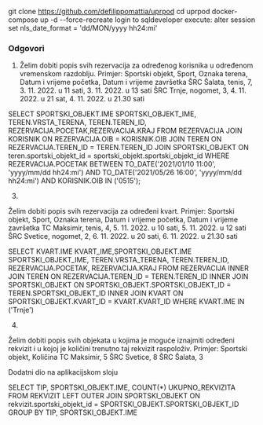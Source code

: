 git clone https://github.com/defilippomattia/uprpod
cd uprpod docker-compose up -d --force-recreate
login to sqldeveloper
execute: alter session set nls_date_format = 'dd/MON/yyyy hh24:mi'

### Odgovori

1. Želim dobiti popis svih rezervacija za određenog korisnika u određenom vremenskom razdoblju. 
Primjer:
Sportski objekt, Sport, Oznaka terena, Datum i vrijeme početka, Datum i vrijeme 
završetka
ŠRC Šalata, tenis, 7, 3. 11. 2022. u 11 sati, 3. 11. 2022. u 13 sati 
ŠRC Trnje, nogomet, 3, 4. 11. 2022. u 21 sat, 4. 11. 2022. u 21.30 sati

SELECT SPORTSKI_OBJEKT.IME SPORTSKI_OBJEKT_IME,  TEREN.VRSTA_TERENA, TEREN.TEREN_ID, REZERVACIJA.POCETAK,REZERVACIJA.KRAJ FROM REZERVACIJA
JOIN KORISNIK ON REZERVACIJA.OIB = KORISNIK.OIB
JOIN TEREN ON REZERVACIJA.TEREN_ID = TEREN.TEREN_ID
JOIN SPORTSKI_OBJEKT ON teren.sportski_objekt_id = sportski_objekt.sportski_objekt_id
WHERE REZERVACIJA.POCETAK BETWEEN 
    TO_DATE('2021/01/10 11:00', 'yyyy/mm/dd hh24:mi') AND
    TO_DATE('2021/05/26 16:00', 'yyyy/mm/dd hh24:mi')
AND KORISNIK.OIB IN ('0515');

3. 
Želim dobiti popis svih rezervacija za određeni kvart.
Primjer:
Sportski objekt, Sport, Oznaka terena, Datum i vrijeme početka, Datum i vrijeme
završetka
TC Maksimir, tenis, 4, 5. 11. 2022. u 10 sati, 5. 11. 2022. u 12 sati
ŠRC Svetice, nogomet, 2, 6. 11. 2022. u 20 sati, 6. 11. 2022. u 21.30 sati 

SELECT KVART.IME KVART_IME,SPORTSKI_OBJEKT.IME SPORTSKI_OBJEKT_IME, TEREN.VRSTA_TERENA, TEREN.TEREN_ID, REZERVACIJA.POCETAK, REZERVACIJA.KRAJ  FROM
REZERVACIJA
INNER JOIN TEREN
ON REZERVACIJA.TEREN_ID = TEREN.TEREN_ID
INNER JOIN SPORTSKI_OBJEKT
ON SPORTSKI_OBJEKT.SPORTSKI_OBJEKT_ID =  TEREN.SPORTSKI_OBJEKT_ID
INNER JOIN KVART
ON SPORTSKI_OBJEKT.KVART_ID = KVART.KVART_ID
WHERE KVART.IME IN ('Trnje')

4.
Želim dobiti popis svih objekata u kojima je moguće iznajmiti određeni rekvizit i u kojoj je količini 
trenutno taj rekvizit raspoloživ. 
Primjer:
Sportski objekt, Količina 
TC Maksimir, 5 
ŠRC Svetice, 8 
ŠRC Šalata, 3

Dodatni dio na aplikacijskom sloju

SELECT TIP, SPORTSKI_OBJEKT.IME, COUNT(*) UKUPNO_REKVIZITA FROM REKVIZIT
LEFT OUTER JOIN SPORTSKI_OBJEKT
ON rekvizit.sportski_objekt_id = SPORTSKI_OBJEKT.SPORTSKI_OBJEKT_ID
GROUP BY TIP, SPORTSKI_OBJEKT.IME